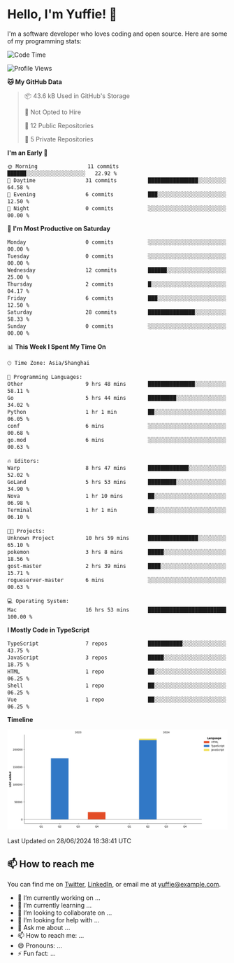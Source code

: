 
# Hello, I'm Yuffie! 👋

I'm a software developer who loves coding and open source. Here are some of my programming stats:

<!--START_SECTION:waka-->
![Code Time](http://img.shields.io/badge/Code%20Time-425%20hrs%2017%20mins-blue)

![Profile Views](http://img.shields.io/badge/Profile%20Views-0-blue)

**🐱 My GitHub Data** 

> 📦 43.6 kB Used in GitHub's Storage 
 > 
> 🚫 Not Opted to Hire
 > 
> 📜 12 Public Repositories 
 > 
> 🔑 5 Private Repositories 
 > 
**I'm an Early 🐤** 

```text
🌞 Morning                11 commits          ██████░░░░░░░░░░░░░░░░░░░   22.92 % 
🌆 Daytime                31 commits          ████████████████░░░░░░░░░   64.58 % 
🌃 Evening                6 commits           ███░░░░░░░░░░░░░░░░░░░░░░   12.50 % 
🌙 Night                  0 commits           ░░░░░░░░░░░░░░░░░░░░░░░░░   00.00 % 
```
📅 **I'm Most Productive on Saturday** 

```text
Monday                   0 commits           ░░░░░░░░░░░░░░░░░░░░░░░░░   00.00 % 
Tuesday                  0 commits           ░░░░░░░░░░░░░░░░░░░░░░░░░   00.00 % 
Wednesday                12 commits          ██████░░░░░░░░░░░░░░░░░░░   25.00 % 
Thursday                 2 commits           █░░░░░░░░░░░░░░░░░░░░░░░░   04.17 % 
Friday                   6 commits           ███░░░░░░░░░░░░░░░░░░░░░░   12.50 % 
Saturday                 28 commits          ███████████████░░░░░░░░░░   58.33 % 
Sunday                   0 commits           ░░░░░░░░░░░░░░░░░░░░░░░░░   00.00 % 
```


📊 **This Week I Spent My Time On** 

```text
🕑︎ Time Zone: Asia/Shanghai

💬 Programming Languages: 
Other                    9 hrs 48 mins       ███████████████░░░░░░░░░░   58.11 % 
Go                       5 hrs 44 mins       █████████░░░░░░░░░░░░░░░░   34.02 % 
Python                   1 hr 1 min          ██░░░░░░░░░░░░░░░░░░░░░░░   06.05 % 
conf                     6 mins              ░░░░░░░░░░░░░░░░░░░░░░░░░   00.68 % 
go.mod                   6 mins              ░░░░░░░░░░░░░░░░░░░░░░░░░   00.63 % 

🔥 Editors: 
Warp                     8 hrs 47 mins       █████████████░░░░░░░░░░░░   52.02 % 
GoLand                   5 hrs 53 mins       █████████░░░░░░░░░░░░░░░░   34.90 % 
Nova                     1 hr 10 mins        ██░░░░░░░░░░░░░░░░░░░░░░░   06.98 % 
Terminal                 1 hr 1 min          ██░░░░░░░░░░░░░░░░░░░░░░░   06.10 % 

🐱‍💻 Projects: 
Unknown Project          10 hrs 59 mins      ████████████████░░░░░░░░░   65.10 % 
pokemon                  3 hrs 8 mins        █████░░░░░░░░░░░░░░░░░░░░   18.56 % 
gost-master              2 hrs 39 mins       ████░░░░░░░░░░░░░░░░░░░░░   15.71 % 
rogueserver-master       6 mins              ░░░░░░░░░░░░░░░░░░░░░░░░░   00.63 % 

💻 Operating System: 
Mac                      16 hrs 53 mins      █████████████████████████   100.00 % 
```

**I Mostly Code in TypeScript** 

```text
TypeScript               7 repos             ███████████░░░░░░░░░░░░░░   43.75 % 
JavaScript               3 repos             █████░░░░░░░░░░░░░░░░░░░░   18.75 % 
HTML                     1 repo              ██░░░░░░░░░░░░░░░░░░░░░░░   06.25 % 
Shell                    1 repo              ██░░░░░░░░░░░░░░░░░░░░░░░   06.25 % 
Vue                      1 repo              ██░░░░░░░░░░░░░░░░░░░░░░░   06.25 % 
```



**Timeline**

![Lines of Code chart](https://raw.githubusercontent.com/macoswk/macoswk/main/assets/bar_graph.png)


 Last Updated on 28/06/2024 18:38:41 UTC
<!--END_SECTION:waka-->

## 📫 How to reach me

You can find me on [Twitter](https://twitter.com/Yuffie), [LinkedIn](https://www.linkedin.com/in/Yuffie/), or email me at yuffie@example.com.

- 🔭 I’m currently working on ...
- 🌱 I’m currently learning ...
- 👯 I’m looking to collaborate on ...
- 🤔 I’m looking for help with ...
- 💬 Ask me about ...
- 📫 How to reach me: ...
- 😄 Pronouns: ...
- ⚡ Fun fact: ...

